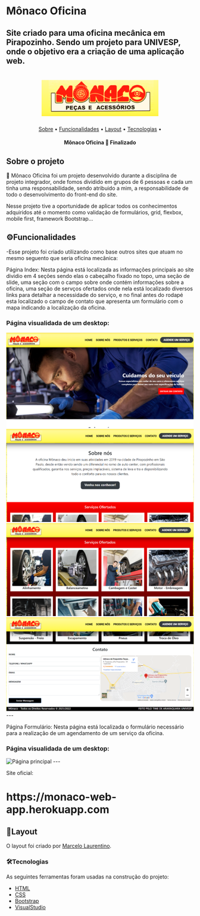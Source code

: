 # Mônaco Oficina
## Site criado para uma oficina mecânica em Pirapozinho. Sendo um projeto para UNIVESP, onde o objetivo era a criação de uma aplicação web.
<h1 align="center">
  <img title="Mônaco Oficina" src="Imanges_readme/logo.png" />
</h1>

<p align="center">
 <a href="#sobre-o-projeto">Sobre</a> •
 <a href="#funcionalidades">Funcionalidades</a> •
 <a href="#layout">Layout</a> • 
 <a href="#tecnologias">Tecnologias</a> • 
</p>

<h4 align="center"> 
	 Mônaco Oficina 🔧 Finalizado
</h4>


## Sobre o projeto

🔧 Mônaco Oficina foi um projeto desenvolvido durante a disciplina de projeto integrador, onde fomos dividido em grupos de 6 pessoas e cada um tinha uma responsabilidade, sendo atribuido
a mim, a responsabilidade de todo o desenvolvimento do front-end do site.

Nesse projeto tive a oportunidade de aplicar todos os conhecimentos adquiridos até o momento como validação de formulários, grid, flexbox, mobile first, framework Bootstrap...

## ⚙Funcionalidades

-Esse projeto foi criado utilizando como base outros sites que atuam no mesmo seguento que seria oficina mecânica:

  Página Index:
  Nesta página está localizada as informações principais ao site dividio em 4 seções sendo elas o cabeçalho fixado no topo, 
  uma seção de slide, uma seção com o campo sobre onde contém informações sobre a oficina, uma seção de servços ofertados onde
  nela está localizado diversos links para detalhar a necessidade do serviço, e no final antes do rodapé esta localizado o campo de contato
  que apresenta um formulário com o mapa indicando a localização da oficina.
  
  <h3>Página visualidada de um desktop:</h3>
  <img title="Página principal" src="Imanges_readme/secao-slide.png" />
  <img title="Página principal" src="Imanges_readme/secao-sobre.png" />
  <img title="Página principal" src="Imanges_readme/secao-servico.png" />
  <img title="Página principal" src="Imanges_readme/secao-contato.png" />
  ---
  
  Página Formulário:
  Nesta página está localizada o formulário necessário para a realização de um agendamento de um serviço da oficina.
  <h3>Página visualidada de um desktop:</h3>
  <img title="Página principal" src="index.png" />  
  ---   

Site oficial:
<h1>https://monaco-web-app.herokuapp.com</h1>

## 🎨Layout

O layout foi criado por [Marcelo Laurentino](https://www.linkedin.com/in/marcelo-laurentino-8a54ba114/).


### 🛠Tecnologias

As seguintes ferramentas foram usadas na construção do projeto:

- [HTML](https://www.w3schools.com/html/default.asp)
- [CSS](https://www.w3schools.com/css/)
- [Bootstrap](https://getbootstrap.com/)
- [VisualStudio](https://visualstudio.microsoft.com/pt-br/)



